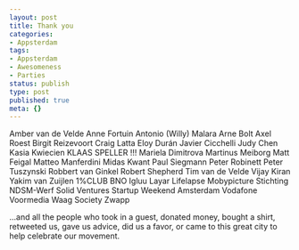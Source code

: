 ```yaml
---
layout: post
title: Thank you
categories:
- Appsterdam
tags:
- Appsterdam
- Awesomeness
- Parties
status: publish
type: post
published: true
meta: {}
---
```

Amber van de Velde
Anne Fortuin
Antonio (Willy) Malara
Arne Bolt
Axel Roest
Birgit Reizevoort
Craig Latta
Eloy Durán
Javier Cicchelli
Judy Chen
Kasia Kwiecien
KLAAS SPELLER !!!
Mariela Dimitrova
Martinus Meiborg
Matt Feigal
Matteo Manferdini
Midas Kwant
Paul Siegmann
Peter Robinett
Peter Tuszynski
Robbert van Ginkel
Robert Shepherd
Tim van de Velde
Vijay Kiran
Yakim van Zuijlen
1%CLUB
BNO
Igluu
Layar
Lifelapse
Mobypicture
Stichting NDSM-Werf
Solid Ventures
Startup Weekend Amsterdam
Vodafone
Voormedia
Waag Society
Zwapp

...and all the people who took in a guest, donated money, bought a shirt, retweeted us, gave us advice, did us a favor, or came to this great city to help celebrate our movement.
